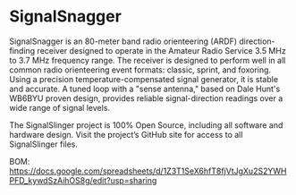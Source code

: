 # SignalSnagger
SignalSnagger is an 80-meter band radio orienteering (ARDF) direction-finding receiver designed to operate in the Amateur Radio Service 3.5 MHz to 3.7 MHz frequency range. The receiver is designed to perform well in all common radio orienteering event formats: classic, sprint, and foxoring. Using a precision temperature-compensated signal generator, it is stable and accurate. A tuned loop with a "sense antenna," based on Dale Hunt's WB6BYU proven design, provides reliable signal-direction readings over a wide range of signal levels.

The SignalSlinger project is 100% Open Source, including all software and hardware design. Visit the project’s GitHub site for access to all SignalSlinger files.

BOM: https://docs.google.com/spreadsheets/d/1Z3T1SeX6hfT8fjVtJgXu2S2YWHPFD_kywdSzAihOS8g/edit?usp=sharing

